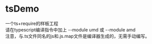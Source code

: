 # tsDemo
一个ts+require的样板工程  
请在typescript编译指令中加上 --module umd 或 --module amd  
注意，与.ts文件同名的js和.js.map文件是编译器生成的，无需手动编写。
